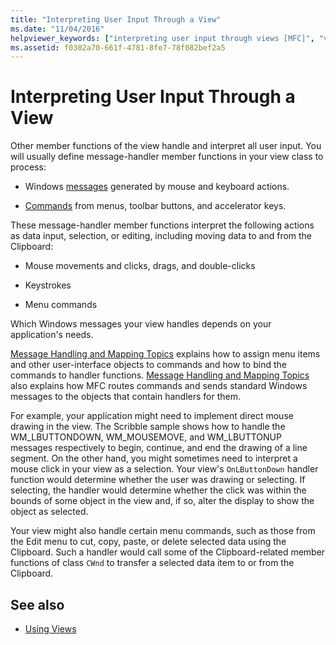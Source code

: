 ```yaml
---
title: "Interpreting User Input Through a View"
ms.date: "11/04/2016"
helpviewer_keywords: ["interpreting user input through views [MFC]", "views [MFC], user interface and input", "input [MFC], view class [MFC]", "CView class [MFC], interpreting user input", "user input [MFC], interpreting through view class [MFC]"]
ms.assetid: f0302a70-661f-4781-8fe7-78f082bef2a5
---
```

# Interpreting User Input Through a View

Other member functions of the view handle and interpret all user input. You will usually define message-handler member functions in your view class to process:

- Windows [messages](../mfc/messages.md) generated by mouse and keyboard actions.

- [Commands](../mfc/user-interface-objects-and-command-ids.md) from menus, toolbar buttons, and accelerator keys.

These message-handler member functions interpret the following actions as data input, selection, or editing, including moving data to and from the Clipboard:

- Mouse movements and clicks, drags, and double-clicks

- Keystrokes

- Menu commands

Which Windows messages your view handles depends on your application's needs.

[Message Handling and Mapping Topics](../mfc/message-handling-and-mapping.md) explains how to assign menu items and other user-interface objects to commands and how to bind the commands to handler functions. [Message Handling and Mapping Topics](../mfc/message-handling-and-mapping.md) also explains how MFC routes commands and sends standard Windows messages to the objects that contain handlers for them.

For example, your application might need to implement direct mouse drawing in the view. The Scribble sample shows how to handle the WM_LBUTTONDOWN, WM_MOUSEMOVE, and WM_LBUTTONUP messages respectively to begin, continue, and end the drawing of a line segment. On the other hand, you might sometimes need to interpret a mouse click in your view as a selection. Your view's `OnLButtonDown` handler function would determine whether the user was drawing or selecting. If selecting, the handler would determine whether the click was within the bounds of some object in the view and, if so, alter the display to show the object as selected.

Your view might also handle certain menu commands, such as those from the Edit menu to cut, copy, paste, or delete selected data using the Clipboard. Such a handler would call some of the Clipboard-related member functions of class `CWnd` to transfer a selected data item to or from the Clipboard.

## See also

- [Using Views](../mfc/using-views.md)
